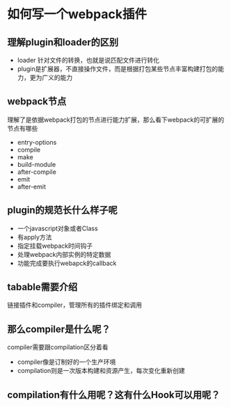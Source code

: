 # 如何写一个webpack插件

## 理解plugin和loader的区别
- loader 针对文件的转换，也就是说匹配文件进行转化
- plugin是扩展器，不直接操作文件，而是根据打包某些节点丰富构建打包的能力，更为广义的能力

## webpack节点
理解了是依据webpack打包的节点进行能力扩展，那么看下webpack的可扩展的节点有哪些
- entry-options
- compile
- make
- build-module
- after-compile
- emit
- after-emit

## plugin的规范长什么样子呢
- 一个javascript对象或者Class
- 有apply方法
- 指定挂载webpack时间钩子
- 处理webpack内部实例的特定数据
- 功能完成要执行webapck的callback

## tabable需要介绍
链接插件和compiler，管理所有的插件绑定和调用

## 那么compiler是什么呢？
compiler需要跟compilation区分着看
- compiler像是订制好的一个生产环境
- compilation则是一次版本构建和资源产生，每次变化重新创建

## compilation有什么用呢？这有什么Hook可以用呢？